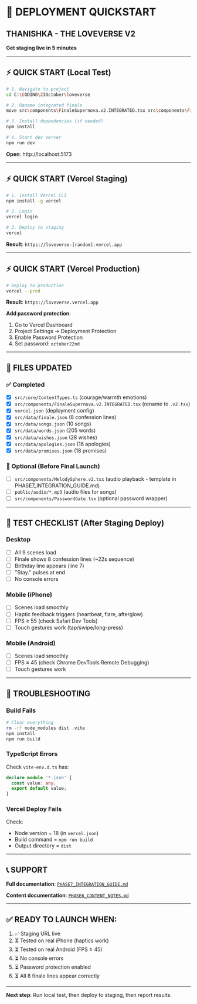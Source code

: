 # 🚀 DEPLOYMENT QUICKSTART
## THANISHKA - THE LOVEVERSE V2

**Get staging live in 5 minutes**

---

## ⚡ QUICK START (Local Test)

```bash
# 1. Navigate to project
cd C:\CODING\23October\loveverse

# 2. Rename integrated finale
move src\components\FinaleSupernova.v2.INTEGRATED.tsx src\components\FinaleSupernova.v2.tsx

# 3. Install dependencies (if needed)
npm install

# 4. Start dev server
npm run dev
```

**Open**: http://localhost:5173

---

## ⚡ QUICK START (Vercel Staging)

```bash
# 1. Install Vercel CLI
npm install -g vercel

# 2. Login
vercel login

# 3. Deploy to staging
vercel
```

**Result**: `https://loveverse-[random].vercel.app`

---

## ⚡ QUICK START (Vercel Production)

```bash
# Deploy to production
vercel --prod
```

**Result**: `https://loveverse.vercel.app`

**Add password protection**:
1. Go to Vercel Dashboard
2. Project Settings → Deployment Protection
3. Enable Password Protection
4. Set password: `october22nd`

---

## 📂 FILES UPDATED

### ✅ Completed
- [x] `src/core/ContentTypes.ts` (courage/warmth emotions)
- [x] `src/components/FinaleSupernova.v2.INTEGRATED.tsx` (rename to `.v2.tsx`)
- [x] `vercel.json` (deployment config)
- [x] `src/data/finale.json` (8 confession lines)
- [x] `src/data/songs.json` (10 songs)
- [x] `src/data/words.json` (205 words)
- [x] `src/data/wishes.json` (28 wishes)
- [x] `src/data/apologies.json` (16 apologies)
- [x] `src/data/promises.json` (18 promises)

### 🚧 Optional (Before Final Launch)
- [ ] `src/components/MelodySphere.v2.tsx` (audio playback - template in PHASE7_INTEGRATION_GUIDE.md)
- [ ] `public/audio/*.mp3` (audio files for songs)
- [ ] `src/components/PasswordGate.tsx` (optional password wrapper)

---

## 🧪 TEST CHECKLIST (After Staging Deploy)

### Desktop
- [ ] All 9 scenes load
- [ ] Finale shows 8 confession lines (~22s sequence)
- [ ] Birthday line appears (line 7)
- [ ] "Stay." pulses at end
- [ ] No console errors

### Mobile (iPhone)
- [ ] Scenes load smoothly
- [ ] Haptic feedback triggers (heartbeat, flare, afterglow)
- [ ] FPS ≥ 55 (check Safari Dev Tools)
- [ ] Touch gestures work (tap/swipe/long-press)

### Mobile (Android)
- [ ] Scenes load smoothly
- [ ] FPS ≥ 45 (check Chrome DevTools Remote Debugging)
- [ ] Touch gestures work

---

## 🚨 TROUBLESHOOTING

### Build Fails

```bash
# Clear everything
rm -rf node_modules dist .vite
npm install
npm run build
```

### TypeScript Errors

Check `vite-env.d.ts` has:

```typescript
declare module '*.json' {
  const value: any;
  export default value;
}
```

### Vercel Deploy Fails

Check:
- Node version = 18 (in `vercel.json`)
- Build command = `npm run build`
- Output directory = `dist`

---

## 📞 SUPPORT

**Full documentation**: [`PHASE7_INTEGRATION_GUIDE.md`](PHASE7_INTEGRATION_GUIDE.md)

**Content documentation**: [`PHASE6_CONTENT_NOTES.md`](PHASE6_CONTENT_NOTES.md)

---

## ✅ READY TO LAUNCH WHEN:

1. ✅ Staging URL live
2. ⏳ Tested on real iPhone (haptics work)
3. ⏳ Tested on real Android (FPS ≥ 45)
4. ⏳ No console errors
5. ⏳ Password protection enabled
6. ⏳ All 8 finale lines appear correctly

---

**Next step**: Run local test, then deploy to staging, then report results.

